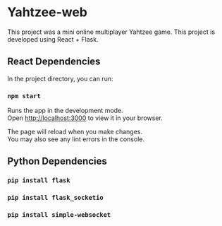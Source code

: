 # Yahtzee-web

This project was a mini online multiplayer Yahtzee game. This project is developed using React + Flask.

## React Dependencies

In the project directory, you can run:

### `npm start`

Runs the app in the development mode.\
Open [http://localhost:3000](http://localhost:3000) to view it in your browser.

The page will reload when you make changes.\
You may also see any lint errors in the console.

## Python Dependencies

### `pip install flask`
### `pip install flask_socketio`
### `pip install simple-websocket`
